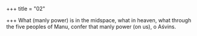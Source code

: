 +++
title = "02"

+++
What (manly power) is in the midspace, what in heaven, what through  the five peoples of Manu,
confer that manly power (on us), o Aśvins.